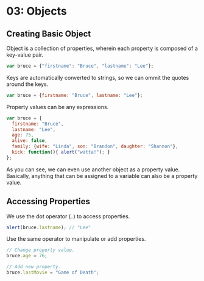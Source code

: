 # 03: Objects

## Creating Basic Object

Object is a collection of properties, wherein each property is composed of a key-value pair.

```js
var bruce = {"firstname": "Bruce", "lastname": "Lee"};
```

Keys are automatically converted to strings, so we can ommit the quotes around the keys.

```js
var bruce = {firstname: "Bruce", lastname: "Lee"};
```

Property values can be any expressions.

```js
var bruce = {
  firstname: "Bruce",
  lastname: "Lee",
  age: 75,
  alive: false,
  family: {wife: "Linda", son: "Brandon", daughter: "Shannon"},
  kick: function(){ alert("watta!"); }
};
```

As you can see, we can even use another object as a property value. Basically, anything that can be assigned to a variable can also be a property value.

## Accessing Properties

We use the dot operator (`.`) to access properties. 

```js
alert(bruce.lastname); // "Lee"
```

Use the same operator to manipulate or add properties.

```js
// Change property value.
bruce.age = 76;

// Add new property.
bruce.lastMovie = "Game of Death";
```
